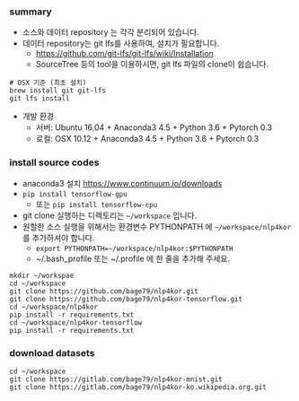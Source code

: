 ### summary
- 소스와 데이터 repository 는 각각 분리되어 있습니다.
- 데이터 repository는 git lfs를 사용하여, 설치가 필요합니다. 
    - https://github.com/git-lfs/git-lfs/wiki/Installation
    - SourceTree 등의 tool을 이용하시면, git lfs 파일의 clone이 쉽습니다.
```shell
# OSX 기준 (최초 설치)
brew install git git-lfs
git lfs install
```
- 개발 환경
    - 서버: Ubuntu 16.04 + Anaconda3 4.5 + Python 3.6 + Pytorch 0.3
    - 로컬: OSX 10.12 + Anaconda3 4.5 + Python 3.6 + Pytorch 0.3

### install source codes
- anaconda3 설치 https://www.continuum.io/downloads
- `pip install tensorflow-gpu`
    - 또는 `pip install tensorflow-cpu`
- git clone 실행하는 디렉토리는 `~/workspace` 입니다.
- 원할한 소스 실행을 위해서는 환경변수 PYTHONPATH 에 `~/workspace/nlp4kor` 를 추가하셔야 합니다.
    - `export PYTHONPATH=~/workspace/nlp4kor:$PYTHONPATH`
    - ~/.bash_profile 또는 ~/.profile 에 한 줄을 추가해 주세요.
```shell
mkdir ~/workspae
cd ~/workspace
git clone https://github.com/bage79/nlp4kor.git
git clone https://github.com/bage79/nlp4kor-tensorflow.git
cd ~/workspace/nlp4kor
pip install -r requirements.txt
cd ~/workspace/nlp4kor-tensorflow
pip install -r requirements.txt
```

### download datasets
```shell
cd ~/workspace
git clone https://gitlab.com/bage79/nlp4kor-mnist.git
git clone https://gitlab.com/bage79/nlp4kor-ko.wikipedia.org.git
```